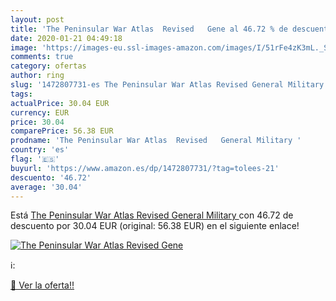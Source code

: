 ```yaml
---
layout: post
title: 'The Peninsular War Atlas  Revised   Gene al 46.72 % de descuento'
date: 2020-01-21 04:49:18
image: 'https://images-eu.ssl-images-amazon.com/images/I/51rFe4zK3mL._SL200_.jpg'
comments: true
category: ofertas
author: ring
slug: '1472807731-es The Peninsular War Atlas Revised General Military'
tags: 
actualPrice: 30.04 EUR
currency: EUR
price: 30.04
comparePrice: 56.38 EUR
prodname: 'The Peninsular War Atlas  Revised   General Military '
country: 'es'
flag: '🇪🇸'
buyurl: 'https://www.amazon.es/dp/1472807731/?tag=tolees-21'
descuento: '46.72'
average: '30.04'
---
```


Está [The Peninsular War Atlas  Revised   General Military ](https://www.amazon.es/dp/1472807731/?tag=tolees-21) con 46.72 de descuento por 30.04 EUR (original: 56.38 EUR) en el siguiente enlace!

[![The Peninsular War Atlas  Revised   Gene](https://images-eu.ssl-images-amazon.com/images/I/51rFe4zK3mL._SL200_.jpg)](https://www.amazon.es/dp/1472807731/?tag=tolees-21)

ℹ️:


[🛒 Ver la oferta!!](https://www.amazon.es/dp/1472807731/?tag=tolees-21)
